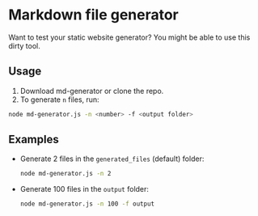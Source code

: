 # Markdown file generator

Want to test your static website generator? You might be able to use this dirty tool.

## Usage

1. Download md-generator or clone the repo.
1. To generate `n` files, run:

```bash
node md-generator.js -n <number> -f <output folder>
```

## Examples

- Generate 2 files in the `generated_files` (default) folder:

  ```bash
  node md-generator.js -n 2
  ```

- Generate 100 files in the `output` folder:

  ```bash
  node md-generator.js -n 100 -f output
  ```
